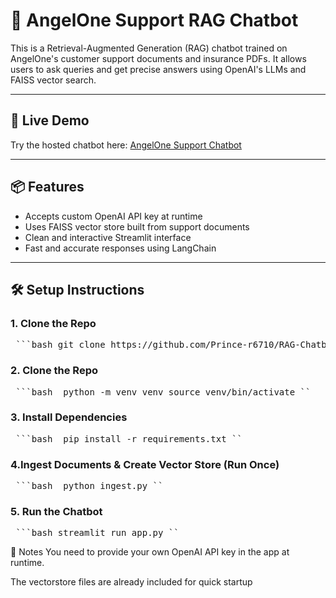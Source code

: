 # 🤖 AngelOne Support RAG Chatbot

This is a Retrieval-Augmented Generation (RAG) chatbot trained on AngelOne's customer support documents and insurance PDFs. It allows users to ask queries and get precise answers using OpenAI's LLMs and FAISS vector search.

---

## 🚀 Live Demo

Try the hosted chatbot here: [AngelOne Support Chatbot](https://rag-chatbot-for-support-angle.streamlit.app/)

---

## 📦 Features

- Accepts custom OpenAI API key at runtime
- Uses FAISS vector store built from support documents
- Clean and interactive Streamlit interface
- Fast and accurate responses using LangChain

---

## 🛠️ Setup Instructions

### 1. Clone the Repo

<pre> ```bash git clone https://github.com/Prince-r6710/RAG-Chatbot-for-Support.git cd rag-chatbot-for-support/rag-chatbot ``` </pre>


### 2. Clone the Repo
<pre> ```bash  python -m venv venv source venv/bin/activate `` </pre>

### 3. Install Dependencies
<pre> ```bash  pip install -r requirements.txt `` </pre>

### 4.Ingest Documents & Create Vector Store (Run Once)
<pre> ```bash  python ingest.py `` </pre>

### 5. Run the Chatbot
<pre> ```bash streamlit run app.py `` </pre>



📝 Notes
You need to provide your own OpenAI API key in the app at runtime.

The vectorstore files are already included for quick startup
